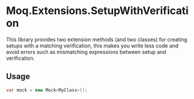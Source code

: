 # Moq.Extensions.SetupWithVerification

This library provides two extension methods (and two classes) for creating setups with a matching verification, this makes you write less code and avoid errors such as mismatching expressions between setup and verification.

## Usage

```csharp
var mock = new Mock<MyClass>();
```

